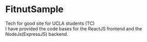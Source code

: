 # FitnutSample
Tech for good site for UCLA students (TC)  
I have provided the code bases for the ReactJS frontend and the NodeJs(ExpressJS) backend.

